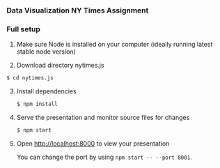 ### Data Visualization NY Times Assignment


### Full setup


1. Make sure Node is installed on your computer (ideally running latest stable node version)

2.  Download directory nytimes.js 
   ```sh
   $ cd nytimes.js 
   ```

3. Install dependencies
   ```sh
   $ npm install
   ```

4. Serve the presentation and monitor source files for changes
   ```sh
   $ npm start
   ```

5. Open <http://localhost:8000> to view your presentation

   You can change the port by using `npm start -- --port 8001`.



